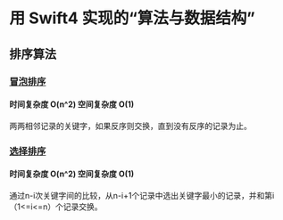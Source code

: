 # 用 Swift4 实现的“算法与数据结构”
## 排序算法
###  [冒泡排序](https://github.com/josephchang10/algoeithm_and_data_structure_swift/blob/master/BubbleSort.swift)
#### 时间复杂度 O(n^2) 空间复杂度 O(1)
两两相邻记录的关键字，如果反序则交换，直到没有反序的记录为止。
### [选择排序](https://github.com/josephchang10/algoeithm_and_data_structure_swift/blob/master/SelectSort.swift)
#### 时间复杂度 O(n^2) 空间复杂度 O(1)
通过n-i次关键字间的比较，从n-i+1个记录中选出关键字最小的记录，并和第i（1<=i<=n）个记录交换。
